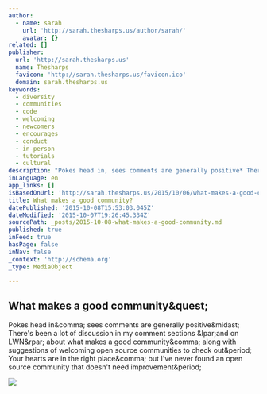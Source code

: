 ```yaml
---
author:
  - name: sarah
    url: 'http://sarah.thesharps.us/author/sarah/'
    avatar: {}
related: []
publisher:
  url: 'http://sarah.thesharps.us'
  name: Thesharps
  favicon: 'http://sarah.thesharps.us/favicon.ico'
  domain: sarah.thesharps.us
keywords:
  - diversity
  - communities
  - code
  - welcoming
  - newcomers
  - encourages
  - conduct
  - in-person
  - tutorials
  - cultural
description: "Pokes head in, sees comments are generally positive* There's been a lot of discussion in my comment sections (and on LWN) about what makes a good community, along with suggestions of welcoming open source communities to check out. Your hearts are in the right place, but I've never found an open source community that doesn't need improvement."
inLanguage: en
app_links: []
isBasedOnUrl: 'http://sarah.thesharps.us/2015/10/06/what-makes-a-good-community/'
title: What makes a good community?
datePublished: '2015-10-08T15:53:03.045Z'
dateModified: '2015-10-07T19:26:45.334Z'
sourcePath: _posts/2015-10-08-what-makes-a-good-community.md
published: true
inFeed: true
hasPage: false
inNav: false
_context: 'http://schema.org'
_type: MediaObject

---
```

<article style=""><h1>What makes a good community&amp;quest;</h1><p>Pokes head in&amp;comma; sees comments are generally positive&amp;midast; There's been a lot of discussion in my comment sections &amp;lpar;and on LWN&amp;rpar; about what makes a good community&amp;comma; along with suggestions of welcoming open source communities to check out&amp;period; Your hearts are in the right place&amp;comma; but I've never found an open source community that doesn't need improvement&amp;period;</p><img src="http://69.89.31.149/~theshas9/wp-content/uploads/2013/05/cropped-wordpress-header-1000x360-flipped.jpg" /></article>